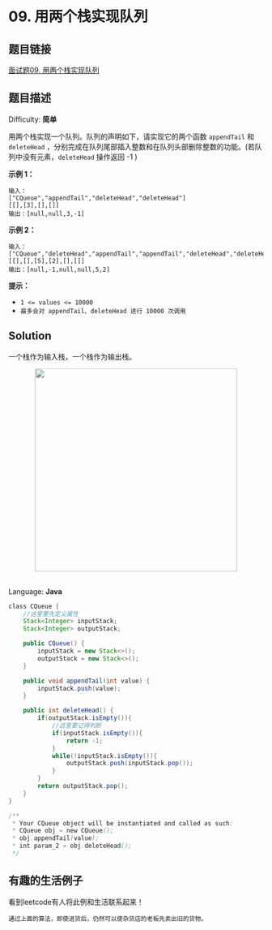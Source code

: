 # 09. 用两个栈实现队列

## 题目链接

[面试题09\. 用两个栈实现队列](https://leetcode-cn.com/problems/yong-liang-ge-zhan-shi-xian-dui-lie-lcof/)

## 题目描述

Difficulty: **简单**

用两个栈实现一个队列。队列的声明如下，请实现它的两个函数 `appendTail` 和 `deleteHead` ，分别完成在队列尾部插入整数和在队列头部删除整数的功能。(若队列中没有元素，`deleteHead` 操作返回 -1 )

**示例 1：**

```text
输入：
["CQueue","appendTail","deleteHead","deleteHead"]
[[],[3],[],[]]
输出：[null,null,3,-1]
```

**示例 2：**

```text
输入：
["CQueue","deleteHead","appendTail","appendTail","deleteHead","deleteHead"]
[[],[],[5],[2],[],[]]
输出：[null,-1,null,null,5,2]
```

**提示：**

* `1 <= values <= 10000`
* `最多会对 appendTail、deleteHead 进行 10000 次调用`

## Solution

一个栈作为输入栈，一个栈作为输出栈。

<div align="center"> <img src="_img/剑指offer09.gif" width="400px"> </div><br>

Language: **Java**

```java
​class CQueue {
    //这里要先定义属性
    Stack<Integer> inputStack;
    Stack<Integer> outputStack;

    public CQueue() {
        inputStack = new Stack<>();
        outputStack = new Stack<>();
    }

    public void appendTail(int value) {
        inputStack.push(value);
    }

    public int deleteHead() {
        if(outputStack.isEmpty()){
            //这里要记得判断
            if(inputStack.isEmpty()){
                return -1;
            }
            while(!inputStack.isEmpty()){
                outputStack.push(inputStack.pop());
            }
        }
        return outputStack.pop();
    }
}

/**
 * Your CQueue object will be instantiated and called as such:
 * CQueue obj = new CQueue();
 * obj.appendTail(value);
 * int param_2 = obj.deleteHead();
 */
```

## 有趣的生活例子

看到leetcode有人将此例和生活联系起来！

```text
通过上面的算法，即使进货后，仍然可以使杂货店的老板先卖出旧的货物。
```
